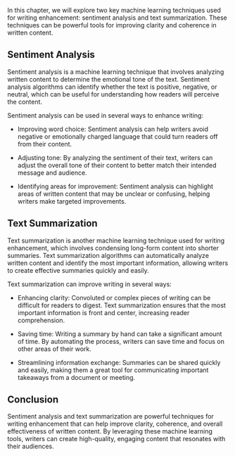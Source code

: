 
In this chapter, we will explore two key machine learning techniques used for writing enhancement: sentiment analysis and text summarization. These techniques can be powerful tools for improving clarity and coherence in written content.

Sentiment Analysis
------------------

Sentiment analysis is a machine learning technique that involves analyzing written content to determine the emotional tone of the text. Sentiment analysis algorithms can identify whether the text is positive, negative, or neutral, which can be useful for understanding how readers will perceive the content.

Sentiment analysis can be used in several ways to enhance writing:

* Improving word choice: Sentiment analysis can help writers avoid negative or emotionally charged language that could turn readers off from their content.

* Adjusting tone: By analyzing the sentiment of their text, writers can adjust the overall tone of their content to better match their intended message and audience.

* Identifying areas for improvement: Sentiment analysis can highlight areas of written content that may be unclear or confusing, helping writers make targeted improvements.

Text Summarization
------------------

Text summarization is another machine learning technique used for writing enhancement, which involves condensing long-form content into shorter summaries. Text summarization algorithms can automatically analyze written content and identify the most important information, allowing writers to create effective summaries quickly and easily.

Text summarization can improve writing in several ways:

* Enhancing clarity: Convoluted or complex pieces of writing can be difficult for readers to digest. Text summarization ensures that the most important information is front and center, increasing reader comprehension.

* Saving time: Writing a summary by hand can take a significant amount of time. By automating the process, writers can save time and focus on other areas of their work.

* Streamlining information exchange: Summaries can be shared quickly and easily, making them a great tool for communicating important takeaways from a document or meeting.

Conclusion
----------

Sentiment analysis and text summarization are powerful techniques for writing enhancement that can help improve clarity, coherence, and overall effectiveness of written content. By leveraging these machine learning tools, writers can create high-quality, engaging content that resonates with their audiences.
